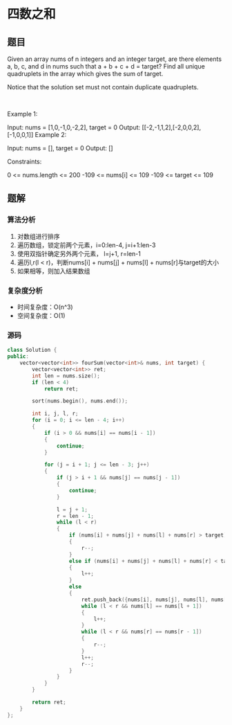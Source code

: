 # 四数之和
## 题目
Given an array nums of n integers and an integer target, are there elements a, b, c, and d in nums such that a + b + c + d = target? Find all unique quadruplets in the array which gives the sum of target.

Notice that the solution set must not contain duplicate quadruplets.

 

Example 1:

Input: nums = [1,0,-1,0,-2,2], target = 0
Output: [[-2,-1,1,2],[-2,0,0,2],[-1,0,0,1]]
Example 2:

Input: nums = [], target = 0
Output: []
 

Constraints:

0 <= nums.length <= 200
-109 <= nums[i] <= 109
-109 <= target <= 109

## 题解
### 算法分析
1. 对数组进行排序
2. 遍历数组，锁定前两个元素，i=0:len-4, j=i+1:len-3
3. 使用双指针确定另外两个元素， l=j+1, r=len-1
4. 遍历l,r(l < r)，判断nums[i] + nums[j] + nums[l] + nums[r]与target的大小
5. 如果相等，则加入结果数组
### 复杂度分析
+ 时间复杂度：O(n^3)
+ 空间复杂度：O(1)
### 源码
```C++ []
class Solution {
public:
    vector<vector<int>> fourSum(vector<int>& nums, int target) {
        vector<vector<int>> ret;
        int len = nums.size();
        if (len < 4)
            return ret;

        sort(nums.begin(), nums.end());

        int i, j, l, r;
        for (i = 0; i <= len - 4; i++)
        {          
            if (i > 0 && nums[i] == nums[i - 1])
            {
                continue;
            }

            for (j = i + 1; j <= len - 3; j++)
            {           
                if (j > i + 1 && nums[j] == nums[j - 1])
                {
                    continue;
                }

                l = j + 1;
                r = len - 1;
                while (l < r)
                {
                    if (nums[i] + nums[j] + nums[l] + nums[r] > target)
                    {
                        r--;
                    }
                    else if (nums[i] + nums[j] + nums[l] + nums[r] < target)
                    {
                        l++;
                    }
                    else
                    {
                        ret.push_back({nums[i], nums[j], nums[l], nums[r]});
                        while (l < r && nums[l] == nums[l + 1])
                        {
                            l++;
                        }
                        while (l < r && nums[r] == nums[r - 1])
                        {
                            r--;
                        }                        
                        l++;
                        r--;
                    }                    
                }                
            }
        }

        return ret;
    }
};